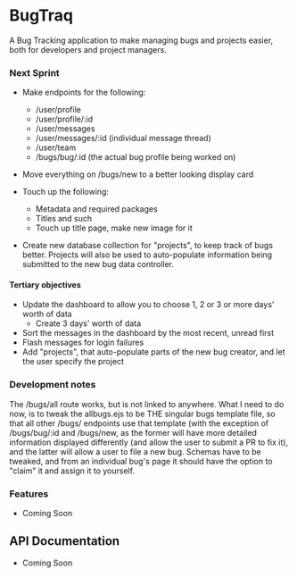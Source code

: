 # BugTraq

A Bug Tracking application to make managing bugs and projects easier, both for developers and project managers.

### Next Sprint

+ Make endpoints for the following:

    + /user/profile
    + /user/profile/:id
    + /user/messages
    + /user/messages/:id (individual message thread)
    + /user/team
    + /bugs/bug/:id (the actual bug profile being worked on)

+ Move everything on /bugs/new to a better looking display card
+ Touch up the following:
    + Metadata and required packages
    + Titles and such
    + Touch up title page, make new image for it

+ Create new database collection for "projects", to keep track of bugs better. Projects will also be used to auto-populate information being submitted to the new bug data controller.

#### Tertiary objectives

+ Update the dashboard to allow you to choose 1, 2 or 3 or more days' worth of data
    + Create 3 days' worth of data
+ Sort the messages in the dashboard by the most recent, unread first
+ Flash messages for login failures
+ Add "projects", that auto-populate parts of the new bug creator, and let the user specify the project

### Development notes

The /bugs/all route works, but is not linked to anywhere. What I need to do now, is to tweak the allbugs.ejs to be THE singular bugs template file, so that all other /bugs/ endpoints use that template (with the exception of /bugs/bug/:id and /bugs/new, as the former will have more detailed information displayed differently (and allow the user to submit a PR to fix it), and the latter will allow a user to file a new bug. Schemas have to be tweaked, and from an individual bug's page it should have the option to "claim" it and assign it to yourself.

### Features

+ Coming Soon

## API Documentation

+ Coming Soon

